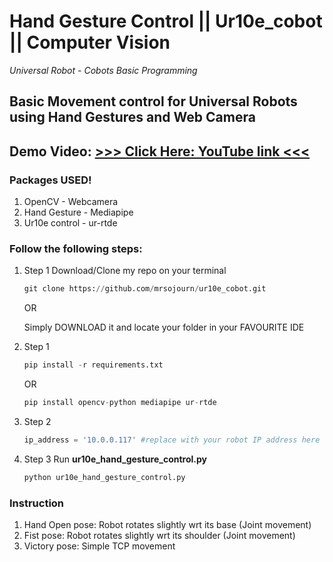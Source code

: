 # Hand Gesture Control || Ur10e_cobot || Computer Vision
_Universal Robot - Cobots Basic Programming_

## Basic Movement control for Universal Robots using Hand Gestures and Web Camera

## Demo Video: <a href="https://youtu.be/oojnQzC8snI?si=TZHDBj-BuyuO2op3"> >>> Click Here: YouTube link <<<</a>

### Packages USED!
1. OpenCV - Webcamera
2. Hand Gesture - Mediapipe
3. Ur10e control - ur-rtde

### Follow the following steps:
  1. Step 1
     Download/Clone my repo on your terminal
     ```python
     git clone https://github.com/mrsojourn/ur10e_cobot.git
     ```
     OR

     Simply DOWNLOAD it and locate your folder in your FAVOURITE IDE
     
  3. Step 1
     ```python
     pip install -r requirements.txt
     ```

     OR
     ```python
     pip install opencv-python mediapipe ur-rtde
     ```
     
  5. Step 2
     ```python
     ip_address = '10.0.0.117' #replace with your robot IP address here
     ```
  6. Step 3
     Run **ur10e_hand_gesture_control.py**
     ```python
     python ur10e_hand_gesture_control.py
     ```

### Instruction
1. Hand Open pose: Robot rotates slightly wrt its base (Joint movement)
2. Fist pose: Robot rotates slightly wrt its shoulder (Joint movement)
3. Victory pose: Simple TCP movement
